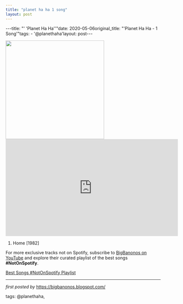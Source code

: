 ```yaml
---
title: "planet ha ha 1 song"
layout: post
---
```

---title: "' 'Planet Ha Ha''"date: 2020-05-06original_title: "'Planet Ha Ha - 1 Song'"tags:  - '@planethaha'layout: post---<div class="separator" ><a href="https://img.discogs.com/bDclSJ0xCLzTvszEc6wWQrO6smo=/fit-in/600x600/filters:strip_icc():format(jpeg):mode_rgb():quality(90)/discogs-images/R-1698679-1286376136.jpeg.jpg" imageanchor="1"><img border="0" data-original-height="600" data-original-width="600" height="320" src="https://img.discogs.com/bDclSJ0xCLzTvszEc6wWQrO6smo=/fit-in/600x600/filters:strip_icc():format(jpeg):mode_rgb():quality(90)/discogs-images/R-1698679-1286376136.jpeg.jpg" width="320" /></a></div><iframe allow="accelerometer; autoplay; encrypted-media; gyroscope; picture-in-picture" allowfullscreen="" frameborder="0" height="315" src="https://www.youtube.com/embed/videoseries?list=PLtuNtuTatqI0O3KBsab1OGerdkCqFcbel" width="560"></iframe> <br /><ol><li>Home [1982]</li></ol><!--Subscribe and Playlist Links--><div>    <p>For more exclusive tracks not on Spotify, subscribe to <a href="https://www.youtube.com/@BigBanonos" target="_blank">BigBanonos on YouTube</a> and explore their curated playlist of the best songs <strong>#NotOnSpotify</strong>.</p>    <p><a href="https://www.youtube.com/playlist?list=PLtuNtuTatqI0kFahUCbtbfenC_ET5O_tr" target="_blank">Best Songs #NotOnSpotify Playlist<br /></a></p></div><hr /><p><em>first posted by</em> <a href="https://bigbanonos.blogspot.com/" rel="noopener" target="_new">https://bigbanonos.blogspot.com/</a></p><p>tags: @planethaha,</p>